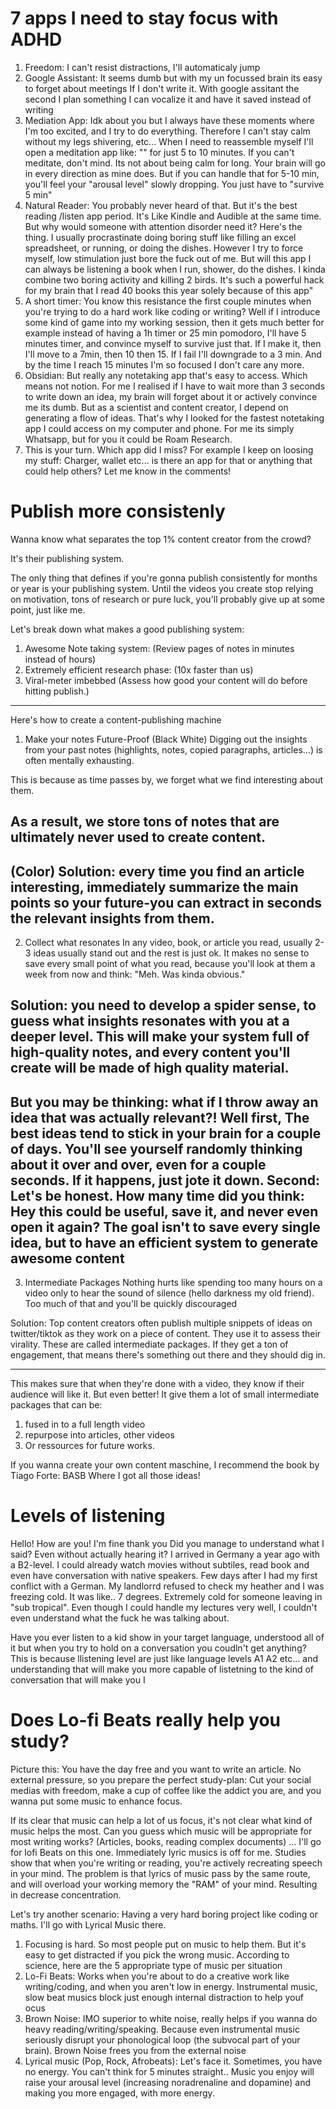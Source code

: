 
# 7 apps I need to stay focus with ADHD
1. Freedom: I can't resist distractions, I'll automaticaly jump
2. Google Assistant: It seems dumb but with my un focussed brain its easy to forget about meetings If I don't write it. With google assitant the second I plan something I can vocalize it and have it saved instead of writing
3. Mediation App: Idk about you but I always have these moments where I'm too excited, and I try to do everything. Therefore I can't stay calm without my legs shivering, etc... When I need to reassemble myself I'll open a meditation app like: "" for just 5 to 10 minutes. If you can't meditate, don't mind. Its not about being calm for long. Your brain will go in every direction as mine does. But if you can handle that for 5-10 min, you'll feel your "arousal level" slowly dropping. You just have to "survive 5 min"
4. Natural Reader: You probably never heard of that. But it's the best reading /listen app period. It's Like Kindle and Audible at the same time. But why would someone with attention disorder need it? Here's the thing. I usually procrastinate doing boring stuff like filling an excel spreadsheet, or running, or doing the dishes. However I try to force myself, low stimulation just bore the fuck out of me. But will this app I can always be listening a book when I run, shower, do the dishes. I kinda combine two boring activity and killing 2 birds. It's such a powerful hack for my brain that I read 40 books this year solely because of this app"
5. A short timer: You know this resistance the first couple minutes when you're trying to do a hard work like coding or writing? Well if I introduce some kind of game into my working session, then it gets much better for example instead of having a 1h timer or 25 min pomodoro, I'll have 5 minutes timer, and convince myself to survive just that. If I make it, then I'll move to a 7min, then 10 then 15. If I fail I'll downgrade to a 3 min. And by the time I reach 15 minutes I'm so focused I don't care any more.
6. Obsidian: But really any notetaking app that's easy to access. Which means not notion. For me I realised if I have to wait more than 3 seconds to write down an idea, my brain will forget about it or actively convince me its dumb. But as a scientist and content creator, I depend on generating a flow of ideas. That's why I looked for the fastest notetaking app I could access on my computer and phone. For me its simply Whatsapp, but for you it could be Roam Research. 
7. This is your turn. Which app did I miss? For example I keep on loosing my stuff: Charger, wallet etc... is there an app for that or anything that could help others? Let me know in the comments!
# Publish more consistenly
Wanna know what separates the top 1% content creator from the crowd?

It's their publishing system.

The only thing that defines if you're gonna publish consistently for months or year is your publishing system. 
Until the videos you create stop relying on motivation, tons of research or pure luck, you'll probably give up at some point, just like me. 

Let's break down what makes a good publishing system:
1. Awesome Note taking system: (Review pages of notes in minutes instead of hours)
2. Extremely efficient research phase: (10x faster than us)
3. Viral-meter imbebbed (Assess how good your content will do before hitting publish.)
---------------------------------------------------

Here's how to create a content-publishing machine
1. Make your notes Future-Proof
(Black White)
Digging out the insights from your past notes (highlights, notes, copied paragraphs, articles...) is often mentally exhausting.

This is because as time passes by, we forget what we find interesting about them.

 As a result, we store tons of notes that are ultimately never used to create content.
---------------------------------------------------
 (Color)
 Solution: every time you find an article interesting, immediately summarize the main points so your future-you can extract in seconds the relevant insights from them. 
---------------------------------------------------
2. Collect what resonates
In any video, book, or article you read, usually 2-3 ideas usually stand out and the rest is just ok. It makes no sense to save every small point of what you read, because you'll look at them a week from now and think: "Meh. Was kinda obvious."

 Solution: you need to develop a spider sense, to guess what insights resonates with you at a deeper level. This will make your system full of high-quality notes, and every content you'll create will be made of high quality material. 
---------------------------------------------------
 But you may be thinking: what if I throw away an idea that was actually relevant?!
 Well first, The best ideas tend to stick in your brain for a couple of days. You'll see yourself randomly thinking about it over and over, even for a couple seconds. If it happens, just jote it down. 
 Second: Let's be honest. How many time did you think: Hey this could be useful, save it, and never even open it again? The goal isn't to save every single idea, but to have an efficient system to generate awesome content
---------------------------------------------------
3. Intermediate Packages
Nothing hurts like spending too many hours on a video only to hear the sound of silence (hello darkness my old friend).
Too much of that and you'll be quickly discouraged

Solution: Top content creators often publish multiple snippets of ideas on twitter/tiktok as they work on a piece of content. They use it to assess their virality. These are called intermediate packages. If they get a ton of engagement, that means there's something out there and they should dig in. 

--------------------------------------------------- 
This makes sure that when they're done with a video, they know if their audience will like it. But even better! It give them a lot of small intermediate packages that can be: 
1. fused in to a full length video
2. repurpose into articles, other videos
3. Or ressources for future works.

If you wanna create your own content maschine, I recommend the book by Tiago Forte: BASB Where I got all those ideas!

# Levels of listening
Hello! How are you! I'm fine thank you
Did you manage to understand what I said? Even without actually hearing it? 
I arrived in Germany a year ago with a B2-level. I could already watch movies without subtiles, read book and even have conversation with native speakers.  Few days after I had my first conflict with a German. My landlorrd refused to check my heather and I was freezing cold. It was like.. 7 degrees. Extremely cold for someone leaving in "sub tropical". 
Even though I could handle my lectures very well, I couldn't even understand what the fuck he was talking about. 

Have you ever listen to a kid show in your target language, understood all of it but when you try to hold on a conversation you coudln't get anything? This is because llistening level are just like language levels A1 A2 etc... and understanding that will make you more capable of listetning to the kind of conversation that will make you
I
# Does Lo-fi Beats really help you study?
Picture this: You have the day free and you want to write an article. No external pressure, so you prepare the perfect study-plan: Cut your social medias with freedom, make a cup of coffee like the addict you are, and you wanna put some music to enhance focus. 

If its clear that music can help a lot of us focus, it's not clear what kind of music helps the most. 
Can you guess which music will be appropriate for most writing works? (Articles, books, reading complex documents)
... 
I'll go for lofi Beats on this one. Immediately lyric musics is off for me. Studies show that when you're writing or reading, you're actively recreating speech in your mind. The problem is that lyrics of music pass by the same route, and will overload your working memory the "RAM" of your mind. Resulting in decrease concentration. 

Let's try another scenario: Having a very hard boring project like coding or maths. 
I'll go with Lyrical Music there. 
1. Focusing is hard. So most people put on music to help them. But it's easy to get distracted if you pick the wrong music. According to science, here are the 5 appropriate type of music per situation
2. Lo-Fi Beats: Works when you're about to do a creative work like writing/coding, and when you aren't low in energy. Instrumental music, slow beat musics block just enough internal distraction to help youf ocus
3. Brown Noise: IMO superior to white noise, really helps if you wanna do heavy reading/writing/speaking. Because even instrumental music seriously disrupt your phonological loop (the subvocal part of your brain). Brown Noise frees you from the external noise 
4. Lyrical music (Pop, Rock, Afrobeats): Let's face it. Sometimes, you have no energy.  You can't think for 5 minutes straight.. Music you enjoy will raise your arousal level (increasing noradrenaline and dopamine) and making you more engaged, with more energy.



